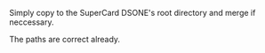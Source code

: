 Simply copy to the SuperCard DSONE's root
directory and merge if neccessary.

The paths are correct already.
